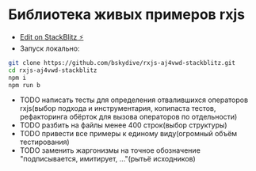 # Библиотека живых примеров rxjs

* [Edit on StackBlitz ⚡️](https://stackblitz.com/edit/rxjs-aj4vwd)
* Запуск локально:
```bash
git clone https://github.com/bskydive/rxjs-aj4vwd-stackblitz.git
cd rxjs-aj4vwd-stackblitz
npm i
npm run b
```
* TODO написать тесты для определения отвалившихся операторов rxjs(выбор подхода и инструментария, копипаста тестов, рефакторинга обёрток для вызова операторов по отдельности)
* TODO разбить на файлы менее 400 строк(выбор структуры)
* TODO привести все примеры к единому виду(огромный объём тестирования)
* TODO заменить жаргонизмы на точное обозначение "подписывается, имитирует, ..."(рытьё исходников)
